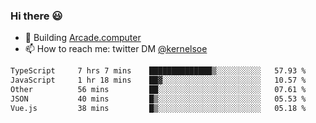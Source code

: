 ### Hi there 😃

- 🔨 Building [Arcade.computer](https://arcade.computer)
- 📫 How to reach me: twitter DM [@kernelsoe](https://twitter.com/kernelsoe)

<!--START_SECTION:waka-->

```txt
TypeScript     7 hrs 7 mins    ██████████████▒░░░░░░░░░░   57.93 %
JavaScript     1 hr 18 mins    ██▓░░░░░░░░░░░░░░░░░░░░░░   10.57 %
Other          56 mins         ██░░░░░░░░░░░░░░░░░░░░░░░   07.61 %
JSON           40 mins         █▒░░░░░░░░░░░░░░░░░░░░░░░   05.53 %
Vue.js         38 mins         █▒░░░░░░░░░░░░░░░░░░░░░░░   05.18 %
```

<!--END_SECTION:waka-->

